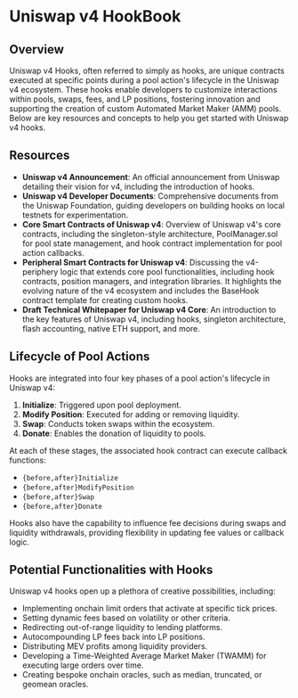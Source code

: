 # Uniswap v4 HookBook

## Overview

Uniswap v4 Hooks, often referred to simply as hooks, are unique contracts executed at specific points during a pool action's lifecycle in the Uniswap v4 ecosystem. These hooks enable developers to customize interactions within pools, swaps, fees, and LP positions, fostering innovation and supporting the creation of custom Automated Market Maker (AMM) pools. Below are key resources and concepts to help you get started with Uniswap v4 hooks.

## Resources

- **Uniswap v4 Announcement**: An official announcement from Uniswap detailing their vision for v4, including the introduction of hooks.
- **Uniswap v4 Developer Documents**: Comprehensive documents from the Uniswap Foundation, guiding developers on building hooks on local testnets for experimentation.
- **Core Smart Contracts of Uniswap v4**: Overview of Uniswap v4's core contracts, including the singleton-style architecture, PoolManager.sol for pool state management, and hook contract implementation for pool action callbacks.
- **Peripheral Smart Contracts for Uniswap v4**: Discussing the v4-periphery logic that extends core pool functionalities, including hook contracts, position managers, and integration libraries. It highlights the evolving nature of the v4 ecosystem and includes the BaseHook contract template for creating custom hooks.
- **Draft Technical Whitepaper for Uniswap v4 Core**: An introduction to the key features of Uniswap v4, including hooks, singleton architecture, flash accounting, native ETH support, and more.

## Lifecycle of Pool Actions

Hooks are integrated into four key phases of a pool action's lifecycle in Uniswap v4:

1. **Initialize**: Triggered upon pool deployment.
2. **Modify Position**: Executed for adding or removing liquidity.
3. **Swap**: Conducts token swaps within the ecosystem.
4. **Donate**: Enables the donation of liquidity to pools.

At each of these stages, the associated hook contract can execute callback functions:

- `{before,after}Initialize`
- `{before,after}ModifyPosition`
- `{before,after}Swap`
- `{before,after}Donate`

Hooks also have the capability to influence fee decisions during swaps and liquidity withdrawals, providing flexibility in updating fee values or callback logic.

## Potential Functionalities with Hooks

Uniswap v4 hooks open up a plethora of creative possibilities, including:

- Implementing onchain limit orders that activate at specific tick prices.
- Setting dynamic fees based on volatility or other criteria.
- Redirecting out-of-range liquidity to lending platforms.
- Autocompounding LP fees back into LP positions.
- Distributing MEV profits among liquidity providers.
- Developing a Time-Weighted Average Market Maker (TWAMM) for executing large orders over time.
- Creating bespoke onchain oracles, such as median, truncated, or geomean oracles.
